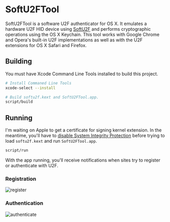 # SoftU2FTool

SoftU2FTool is a software U2F authenticator for OS X. It emulates a hardware U2F HID device using [SoftU2F](https://github.com/mastahyeti/SoftU2F) and performs cryptographic operations using the OS X Keychain. This tool works with Google Chrome and Opera's built-in U2F implementations as well as with the U2F extensions for OS X Safari and Firefox.

## Building

You must have Xcode Command Line Tools installed to build this project.

```bash
# Install Commaned Line Tools
xcode-select --install

# Build softu2f.kext and SoftU2FTool.app.
script/build
```

## Running

I'm waiting on Apple to get a certificate for signing kernel extension. In the meantime, you'll have to [disable System Integrity Protection](https://developer.apple.com/library/content/documentation/Security/Conceptual/System_Integrity_Protection_Guide/ConfiguringSystemIntegrityProtection/ConfiguringSystemIntegrityProtection.html#//apple_ref/doc/uid/TP40016462-CH5-SW1) before trying to load `softu2f.kext` and run `SoftU2FTool.app`.

```bash
script/run
```

With the app running, you'll receive notifications when sites try to register or authenticate with U2F.

### Registration

![register](https://cloud.githubusercontent.com/assets/1144197/22489751/80e4748e-e7d6-11e6-9e4e-11e48ddff331.png)

### Authentication

![authenticate](https://cloud.githubusercontent.com/assets/1144197/22489753/824fbb80-e7d6-11e6-82c5-7f6ac0d6042b.png)

